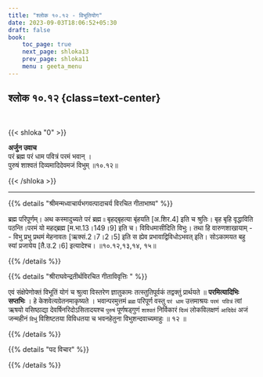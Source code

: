 ```yaml
---
title: "श्लोक १०.१२ - विभूतियोग"
date: 2023-09-03T18:06:52+05:30
draft: false
book:
    toc_page: true
    next_page: shloka13
    prev_page: shloka11
    menu : geeta_menu
---
```




## श्लोक १०.१२ {class=text-center}

<br/>

{{< shloka  "0"  >}}

**अर्जुन उवाच**   
परं ब्रह्म परं धाम पवित्रं परमं भवान् ।  
पुरुषं शाश्वतं दिव्यमादिदेवमजं विभुम् ॥१०.१२॥  

{{< /shloka >}}

---


{{% details "श्रीमन्मध्वाचार्यभगवत्पादाचर्य विरचित  गीताभाष्य" %}}

ब्रह्म परिपूर्णम्। अथ कस्मादुच्यते परं ब्रह्म ৷৷ 
बृहद्बृहत्या बृंहयति [अ.शिर.4] इति च श्रुतिः। 
बृह बृहि वृद्धाविति पठन्ति।परमं यो महद्ब्रह्म 
[म.भा.13।149।9] इति च। विविधमासीदिति विभुः। 
तथा हि वारुणशाखायाम् -- विभु प्रभु प्रथमं मेहनावतः 
[ऋक्सं.2।7।2।5] इति स ह्येव प्रभावाद्विविधोऽभवत् इति। 
सोऽकामयत बहु स्यां प्रजायेय [तै.उ.2।6] इत्यादेश्च। 
॥१०.१२,१३,१४, १५॥ 

{{% /details %}}


{{% details "श्रीराघवेन्द्रतीर्थविरचित गीताविवृत्तिः " %}}

एवं संक्षेपेणोक्तं विभूतिं योगं च श्रुत्वा विस्तरेण 
ज्ञातुकामः तत्स्तुतिपूर्वकं तद्वक्तुं प्रार्थयते ॥ 
**परमित्यादिभिः सप्तभिः** ।
हे केशवेत्यग्रेतनमाकृष्यते । 
भवान्परमुत्तमं `ब्रह्म` परिपूर्ण वस्तु `परं धाम` 
उत्तमाश्रयः `परमं पवित्रं` त्वां ऋषयो वसिष्ठाद्या 
देवर्षिनरिदोऽसितादयश्च `पुरुषं` पूर्णषड्गुणं `शाश्वतं` 
निर्विकारं `दिव्यं` लोकविलक्षणं `आदिदेवं` अजं 
जन्महीनं `विभुं` विशिष्टतया विविधतया च
भवनहेतुना विभुशन्दवाच्यमाहुः ॥ १२ ॥

{{% /details %}}


{{% details "पद विचार" %}}


{{% /details %}}
